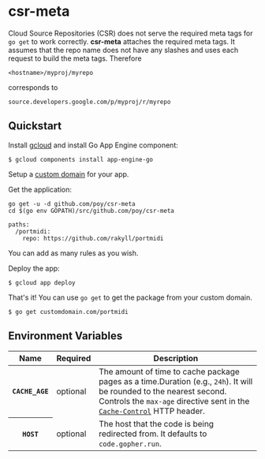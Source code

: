 # csr-meta

Cloud Source Repositories (CSR) does not serve the required meta tags for `go
get` to work correctly. **csr-meta** attaches the required meta tags. It
assumes that the repo name does not have any slashes and uses each request to
build the meta tags. Therefore

```
<hostname>/myproj/myrepo
```

corresponds to

```
source.developers.google.com/p/myproj/r/myrepo
```

## Quickstart

Install [gcloud][gcloud] and install Go App Engine component:

```
$ gcloud components install app-engine-go
```

Setup a [custom domain][custom-domain] for your app.

Get the application:
```
go get -u -d github.com/poy/csr-meta
cd $(go env GOPATH)/src/github.com/poy/csr-meta
```

```
paths:
  /portmidi:
    repo: https://github.com/rakyll/portmidi
```

You can add as many rules as you wish.

Deploy the app:

```
$ gcloud app deploy
```

That's it! You can use `go get` to get the package from your custom domain.

```
$ go get customdomain.com/portmidi
```

## Environment Variables

<table>
  <thead>
    <tr>
      <th scope="col">Name</th>
      <th scope="col">Required</th>
      <th scope="col">Description</th>
    </tr>
  </thead>
  <tbody>
    <tr>
      <th scope="row"><code>CACHE_AGE</code></th>
      <td>optional</td>
      <td>The amount of time to cache package pages as a time.Duration (e.g., <code>24h</code>). It will be rounded to the nearest second. Controls the <code>max-age</code> directive sent in the <a href="https://developer.mozilla.org/en-US/docs/Web/HTTP/Headers/Cache-Control"><code>Cache-Control</code></a> HTTP header.</td>
    </tr>
    <tr>
      <th scope="row"><code>HOST</code></th>
      <td>optional</td>
      <td>The host that the code is being redirected from. It defaults to <code>code.gopher.run</code>.</td>
    </tr>
  </tbody>
</table>


[gcloud]:        https://cloud.google.com/sdk/downloads
[custom-domain]: https://cloud.google.com/appengine/docs/standard/python/using-custom-domains-and-ssl
